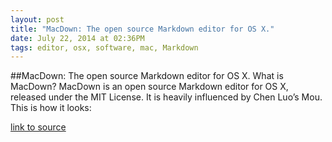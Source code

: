 ```yaml
---
layout: post
title: "MacDown: The open source Markdown editor for OS X."
date: July 22, 2014 at 02:36PM
tags: editor, osx, software, mac, Markdown
---
```

##MacDown: The open source Markdown editor for OS X.
What is MacDown?
MacDown is an open source Markdown editor for OS X, released under the MIT License. It is heavily influenced by Chen Luo’s Mou. This is how it looks:

[link to source](http://ift.tt/T2gibS) 
